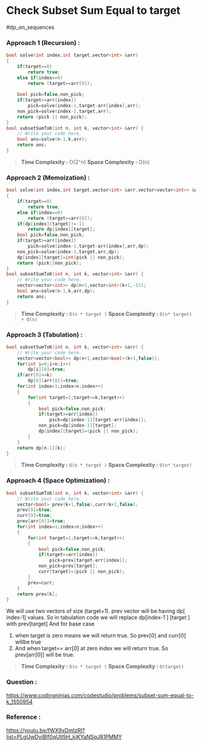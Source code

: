 # Check Subset Sum Equal to target
#dp_on_sequences


### Approach 1 (Recursion) :
```cpp
bool solve(int index,int target,vector<int> &arr)
{
    if(target==0)
        return true;
    else if(index==0)
        return (target==arr[0]);
    
    bool pick=false,non_pick;
    if(target>=arr[index])
        pick=solve(index-1,target-arr[index],arr);
    non_pick=solve(index-1,target,arr);
    return (pick || non_pick);
}
bool subsetSumToK(int n, int k, vector<int> &arr) {
    // Write your code here.
    bool ans=solve(n-1,k,arr);
    return ans;
}
```

>**Time Complexity :** O(2^n)
>**Space Complexity :** O(n)

### Approach 2 (Memoization) :
```cpp
bool solve(int index,int target,vector<int> &arr,vector<vector<int>> &dp)
{
    if(target==0)
        return true;
    else if(index==0)
        return (target==arr[0]);
    if(dp[index][target]!=-1)
        return dp[index][target];
    bool pick=false,non_pick;
    if(target>=arr[index])
        pick=solve(index-1,target-arr[index],arr,dp);
    non_pick=solve(index-1,target,arr,dp);
    dp[index][target]=int(pick || non_pick);
    return (pick||non_pick);
}
bool subsetSumToK(int n, int k, vector<int> &arr) {
    // Write your code here.
    vector<vector<int>> dp(n+1,vector<int>(k+1,-1));
    bool ans=solve(n-1,k,arr,dp);
    return ans;
}
```

>**Time Complexity :** ```O(n * target )```
>**Space Complexity :** ```O(n* target) + O(n)```


### Approach 3 (Tabulation) :
```cpp
bool subsetSumToK(int n, int k, vector<int> &arr) {
    // Write your code here.
    vector<vector<bool>> dp(n+1,vector<bool>(k+1,false));
    for(int i=0;i<n;i++)
        dp[i][0]=true;
    if(arr[0]<=k)
	    dp[0][arr[0]]=true;
    for(int index=1;index<n;index++)
    {
        for(int target=1;target<=k;target++)
        {
            bool pick=false,non_pick;
            if(target>=arr[index])
                pick=dp[index-1][target-arr[index]];
            non_pick=dp[index-1][target];
            dp[index][target]=(pick || non_pick);
        }
    }
    return dp[n-1][k];
}
```

>**Time Complexity :** ```O(n * target )```
>**Space Complexity :** ```O(n* target) ```

### Approach 4 (Space Optimization) :

```cpp
bool subsetSumToK(int n, int k, vector<int> &arr) {
    // Write your code here.
    vector<bool> prev(k+1,false),curr(k+1,false);
    prev[0]=true;
    curr[0]=true;
    prev[arr[0]]=true;
    for(int index=1;index<n;index++)
    {
        for(int target=1;target<=k;target++)
        {
            bool pick=false,non_pick;
            if(target>=arr[index])
                pick=prev[target-arr[index]];
            non_pick=prev[target];
            curr[target]=(pick || non_pick);
        }
        prev=curr;
    }
    return prev[k];
}
```

We will use two vectors of size (target+1). prev vector will be having dp[ index-1] values.
So in tabulation code we will replace dp[index-1 ]  [target ] with prev[target]
And for base case
1. when target is zero means we will return true. So prev[0] and curr[0] willbe true
2. And when target== arr[0] at zero index we will return true. So prev[arr[0]] will be true.

>**Time Complexity :** ```O(n * target )```
>**Space Complexity :** ```O(target)```


### Question :
https://www.codingninjas.com/codestudio/problems/subset-sum-equal-to-k_1550954

### Reference :
https://youtu.be/fWX9xDmIzRI?list=PLgUwDviBIf0qUlt5H_kiKYaNSqJ81PMMY